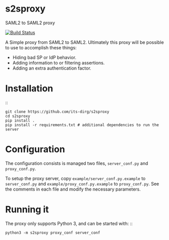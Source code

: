 # s2sproxy
SAML2 to SAML2 proxy

[![Build Status](https://travis-ci.org/its-dirg/s2sproxy.svg?branch=master)](https://travis-ci.org/its-dirg/s2sproxy)

A Simple proxy from SAML2 to SAML2.
Ultimately this proxy will be possible to use to accomplish these things:

* Hiding bad SP or IdP behavior.
* Adding information to or filtering assertions.
* Adding an extra authentication factor.

Installation
============

::

    git clone https://github.com/its-dirg/s2sproxy
    cd s2sproxy
    pip install .
    pip install -r requirements.txt # additional dependencies to run the server


Configuration
=============

The configuration consists is managed two files, ``server_conf.py`` and
``proxy_conf.py``.

To setup the proxy server, copy ``example/server_conf.py.example`` to
``server_conf.py`` and ``example/proxy_conf.py.example`` to ``proxy_conf.py``.
See the comments in each file and modify the necessary parameters.

Running it
==========

The proxy only supports Python 3, and can be started with:
::

    python3 -m s2sproxy proxy_conf server_conf

